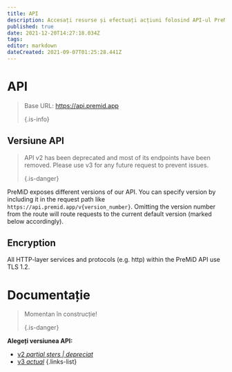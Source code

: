 ```yaml
---
title: API
description: Accesați resurse și efectuați acțiuni folosind API-ul PreMiD
published: true
date: 2021-12-20T14:27:18.034Z
tags:
editor: markdown
dateCreated: 2021-09-07T01:25:28.441Z
---
```


# API

> Base URL: https://api.premid.app 
> 
> {.is-info}

## Versiune API
> API v2 has been deprecated and most of its endpoints have been removed. Please use v3 for any future request to prevent issues. 
> 
> {.is-danger}

PreMiD exposes different versions of our API. You can specify version by including it in the request path like `https://api.premid.app/v{version_number}`. Omitting the version number from the route will route requests to the current default version (marked below accordingly).

## Encryption

All HTTP-layer services and protocols (e.g. http) within the PreMiD API use TLS 1.2.

# Documentație
> Momentan în construcție! 
> 
> {.is-danger}

**Alegeți versiunea API:**
- [v2 *parțial șters | depreciat*](/dev/api/v2)
- [v3 *actual*](/dev/api/v3)
{.links-list}
